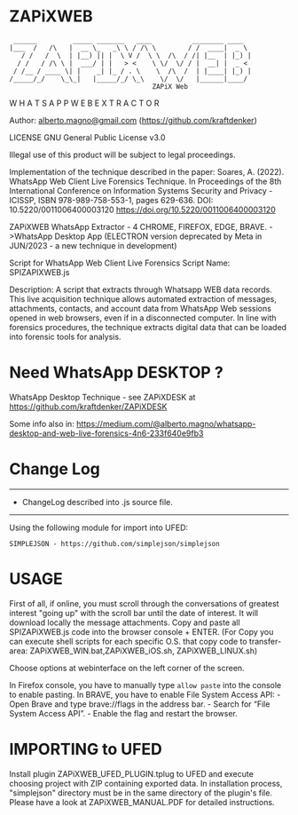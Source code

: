 # ZAPiXWEB
     ______         _____ _______   ____          ________ ____     
    |___  /   /\   |  __ \_   _\ \ / /\ \        / /  ____|  _ \      
       / /   /  \  | |__) || |  \ V /  \ \  /\  / /| |__  | |_) |    
      / /   / /\ \ |  ___/ | |   > <    \ \/  \/ / |  __| |  _ <    
     / /__ / ____ \| |    _| |_ / . \    \  /\  /  | |____| |_) |  
    /_____/_/    \_\_|   |_____/_/ \_\    \/  \/   |______|____/ 
	          			      	        ZAPiX Web
W H A T S A P P W E B   E X T R A C T O R						

Author: alberto.magno@gmail.com (https://github.com/kraftdenker)  

LICENSE GNU General Public License v3.0 

Illegal use of this product will be subject to legal proceedings.

Implementation of the technique described in the paper:
Soares, A. (2022). WhatsApp Web Client Live Forensics Technique. In Proceedings of the 8th International Conference on Information Systems Security and Privacy - ICISSP, ISBN 978-989-758-553-1, pages 629-636. DOI: 10.5220/0011006400003120
https://doi.org/10.5220/0011006400003120

ZAPiXWEB WhatsApp Extractor - 4 CHROME, FIREFOX, EDGE, BRAVE. 
->WhatsApp Desktop App (ELECTRON version deprecated by Meta in JUN/2023 - a new technique in development)

Script for WhatsApp Web Client Live Forensics
Script Name: SPIZAPIXWEB.js

Description: A script that extracts through Whatsapp WEB data records.
This live acquisition technique allows automated extraction of messages, attachments,
contacts, and account data from WhatsApp Web sessions opened in web
browsers, even if in a disconnected computer. In line with forensics procedures, the technique extracts digital data that can be loaded into forensic
tools for analysis. 

# Need WhatsApp DESKTOP ?
WhatsApp Desktop Technique - see ZAPiXDESK at https://github.com/kraftdenker/ZAPiXDESK

Some info also in:
https://medium.com/@alberto.magno/whatsapp-desktop-and-web-live-forensics-4n6-233f640e9fb3

# Change Log
-------------
- ChangeLog described into .js source file.
-------------
Using the following module for import into UFED:

	SIMPLEJSON - https://github.com/simplejson/simplejson

# USAGE 
First of all, if online, you must scroll through the conversations of greatest interest "going
up" with the scroll bar until the date of interest. It will download locally the message attachments.
Copy and paste all SPIZAPiXWEB.js code into the browser console + ENTER. 
(For Copy you can execute shell scripts for each specific O.S. that copy code to transfer-area: ZAPiXWEB_WIN.bat,ZAPiXWEB_iOS.sh, ZAPiXWEB_LINUX.sh)

Choose options at webinterface on the left corner of the screen.

In Firefox console, you have to manually type `allow paste` into the console to enable pasting.
In BRAVE, you have to enable File System Access API:
	- Open Brave and type brave://flags in the address bar.
	- Search for “File System Access API”.
	- Enable the flag and restart the browser.

# IMPORTING to UFED
Install plugin ZAPiXWEB_UFED_PLUGIN.tplug to UFED and execute choosing project with ZIP containing exported data.
In installation process, "simplejson" directory must be in the same directory of the plugin's file.
Please have a look at ZAPiXWEB_MANUAL.PDF for detailed instructions.

